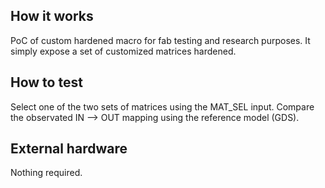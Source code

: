 <!---

This file is used to generate your project datasheet. Please fill in the information below and delete any unused
sections.

You can also include images in this folder and reference them in the markdown. Each image must be less than
512 kb in size, and the combined size of all images must be less than 1 MB.
-->

## How it works

PoC of custom hardened macro for fab testing and research purposes. It simply expose a set of customized matrices hardened.

## How to test

Select one of the two sets of matrices using the MAT_SEL input. Compare the observated IN --> OUT mapping using the reference model (GDS).

## External hardware

Nothing required.
